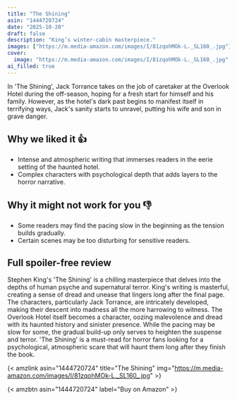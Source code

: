 ```yaml
---
title: "The Shining"
asin: "1444720724"
date: "2025-10-20"
draft: false
description: "King’s winter-cabin masterpiece."
images: ["https://m.media-amazon.com/images/I/81zqohMOk-L._SL160_.jpg"]
cover:
  image: "https://m.media-amazon.com/images/I/81zqohMOk-L._SL160_.jpg"
ai_filled: true
---
```


In 'The Shining', Jack Torrance takes on the job of caretaker at the Overlook
Hotel during the off-season, hoping for a fresh start for himself and his
family. However, as the hotel's dark past begins to manifest itself in
terrifying ways, Jack's sanity starts to unravel, putting his wife and son in
grave danger.

## Why we liked it 👍
- Intense and atmospheric writing that immerses readers in the eerie setting of the haunted hotel.
- Complex characters with psychological depth that adds layers to the horror narrative.

## Why it might not work for you 👎
- Some readers may find the pacing slow in the beginning as the tension builds gradually.
- Certain scenes may be too disturbing for sensitive readers.

## Full spoiler-free review
Stephen King's 'The Shining' is a chilling masterpiece that delves into the
depths of human psyche and supernatural terror. King's writing is masterful,
creating a sense of dread and unease that lingers long after the final page. The
characters, particularly Jack Torrance, are intricately developed, making their
descent into madness all the more harrowing to witness. The Overlook Hotel
itself becomes a character, oozing malevolence and dread with its haunted
history and sinister presence. While the pacing may be slow for some, the
gradual build-up only serves to heighten the suspense and terror. 'The Shining'
is a must-read for horror fans looking for a psychological, atmospheric scare
that will haunt them long after they finish the book.

{< amzlink asin="1444720724" title="The Shining" img="https://m.media-amazon.com/images/I/81zqohMOk-L._SL160_.jpg" >}

{< amzbtn asin="1444720724" label="Buy on Amazon" >}
